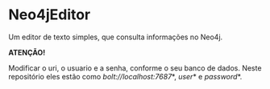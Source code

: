 # Neo4jEditor
Um editor de texto simples, que consulta informações no Neo4j.

**ATENÇÃO!**

Modificar o uri, o usuario e a senha, conforme o seu banco de dados. Neste repositório eles estão como *bolt://localhost:7687**, *user** e *password**.

